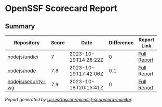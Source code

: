 # OpenSSF Scorecard Report

## Summary

| Repository | Score | Date | Difference | Report Link |
| -- | -- | -- | -- | -- |
| [nodejs/undici](https://github.com/nodejs/undici) | 7 | 2023-10-19T14:26:22Z | 0 | [Full Report](https://deps.dev/project/github/nodejs%2Fundici) |
| [nodejs/node](https://github.com/nodejs/node) | 7.8 | 2023-10-19T17:42:06Z | 0.1 | [Full Report](https://deps.dev/project/github/nodejs%2Fnode) |
| [nodejs/security-wg](https://github.com/nodejs/security-wg) | 7.9 | 2023-10-18T20:13:41Z | 0 | [Full Report](https://deps.dev/project/github/nodejs%2Fsecurity-wg) |

_Report generated by [UlisesGascon/openssf-scorecard-monitor](https://github.com/UlisesGascon/openssf-scorecard-monitor)._